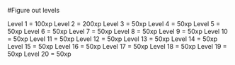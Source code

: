#Figure out levels

Level 1 = 100xp
Level 2 = 200xp
Level 3 = 50xp
Level 4 = 50xp
Level 5 = 50xp
Level 6 = 50xp
Level 7 = 50xp
Level 8 = 50xp
Level 9 = 50xp
Level 10 = 50xp
Level 11 = 50xp
Level 12 = 50xp
Level 13 = 50xp
Level 14 = 50xp
Level 15 = 50xp
Level 16 = 50xp
Level 17 = 50xp
Level 18 = 50xp
Level 19 = 50xp
Level 20 = 50xp